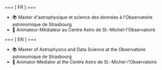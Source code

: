=== [ FR ] ===
- 📚 Master d'astrophysique et science des données à l'Observatoire astronomique de Strasbourg
- 🔭 Animateur-Médiateur au Centre Astro de St.-Michel-l'Observatoire


=== [ EN ] ===
- 📚 Master of Astrophysics and Data Science at the Observatoire astronomique de Strasbourg
- 🔭 Animator-Mediator at the Centre Astro de St.-Michel-l'Observatoire

